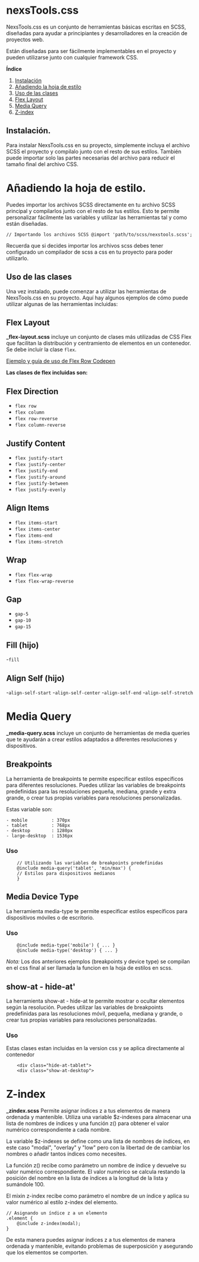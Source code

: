 # nexsTools.css

NexsTools.css es un conjunto de herramientas básicas escritas en SCSS, diseñadas para ayudar a principiantes y 
desarrolladores en la creación de proyectos web.

Están diseñadas para ser fácilmente implementables en el proyecto y pueden utilizarse junto con cualquier framework CSS.

**Índice**

1. [Instalación](#install)
2. [Añadiendo la hoja de estilo](#addCss)
3. [Uso de las clases](#use)
4. [Flex Layout](#flexLayout)
5. [Media Query](#mediaQuery)
6. [Z-index](#zindex)


## Instalación. <a name='install'></a>

Para instalar NexsTools.css en su proyecto, simplemente incluya el archivo SCSS el proyecto y compilalo junto con el 
resto de sus estilos. También puede importar solo las partes necesarias del archivo para reducir el tamaño final del 
archivo CSS.

# Añadiendo la hoja de estilo. <a name='addCss'></a>

Puedes importar los archivos SCSS directamente en tu archivo SCSS principal y 
compilarlos junto con el resto de tus estilos. Esto te permite personalizar fácilmente las variables y utilizar 
las herramientas tal y como están diseñadas.

`// Importando los archivos SCSS
@import 'path/to/scss/nexstools.scss';`

Recuerda que si decides importar los archivos scss debes tener configurado un compilador de scss a css en tu 
proyecto para poder utilizarlo.

## Uso de las clases <a name='use'></a>

Una vez instalado, puede comenzar a utilizar las herramientas de NexsTools.css en su proyecto. Aquí hay algunos 
ejemplos de cómo puede utilizar algunas de las herramientas incluidas:

## Flex Layout <a name='flexLayout'></a>

**_flex-layout.scss** incluye un conjunto de clases más utilizadas de CSS Flex que facilitan la distribución y 
centramiento de elementos en un contenedor. Se debe incluir la clase `flex`.

[Ejemplo y guía de uso de Flex Row Codepen](https://codepen.io/ggd14/pen/poZeYNw)

**Las clases de flex incluidas son:**

## Flex Direction

- `flex row`
- `flex column`
- `flex row-reverse`
- `flex column-reverse`

## Justify Content

- `flex justify-start`
- `flex justify-center`
- `flex justify-end`
- `flex justify-around`
- `flex justify-between`
- `flex justify-evenly`

## Align Items

- `flex items-start`
- `flex items-center`
- `flex items-end`
- `flex items-stretch`

## Wrap

- `flex flex-wrap`
- `flex flex-wrap-reverse`

## Gap
 
- `gap-5`
- `gap-10`
- `gap-15`

## Fill (hijo)

-`fill`

## Align Self (hijo)
-`align-self-start`
-`align-self-center`
-`align-self-end`
-`align-self-stretch`


# Media Query <a name='mediaQuery'></a>

**_media-query.scss** incluye un conjunto de herramientas de media queries que te ayudarán a crear estilos 
adaptados a diferentes resoluciones y dispositivos.

## Breakpoints

La herramienta de breakpoints te permite especificar estilos específicos para diferentes resoluciones. 
Puedes utilizar las variables de breakpoints predefinidas para las resoluciones pequeña, mediana, grande y extra grande, 
o crear tus propias variables para resoluciones personalizadas.

Estas variable son:

```
- mobile         : 370px
- tablet         : 768px
- desktop        : 1280px
- large-desktop  : 1536px
```
  
### Uso
```
    // Utilizando las variables de breakpoints predefinidas  
    @include media-query('tablet', 'min/max') {  
    // Estilos para dispositivos medianos 
    }
```

## Media Device Type

La herramienta media-type te permite especificar estilos específicos para dispositivos móviles o de escritorio.

### Uso
    
```
    @include media-type('mobile') { ... } 
    @include media-type('desktop') { ... }
```


*Nota:* Los dos anteriores ejemplos (breakpoints y device type) se compilan en el css final al ser llamada la funcion 
en la hoja de estilos en scss.


## show-at - hide-at'

La herramienta show-at - hide-at te permite mostrar o ocultar elementos según la resolución. Puedes utilizar 
las variables de breakpoints predefinidas para las resoluciones móvil, pequeña, mediana y grande, o crear tus propias 
variables para resoluciones personalizadas.

### Uso

Estas clases estan incluidas en la version css y se aplica directamente al contenedor

```
    <div class="hide-at-tablet">
    <div class="show-at-desktop">
```


# Z-index <a name='zindex'></a>

**_zindex.scss** Permite asignar índices z a tus elementos de manera ordenada y mantenible. Utiliza una variable 
$z-indexes para almacenar una lista de nombres de índices y una función z() para obtener el valor numérico 
correspondiente a cada nombre.

La variable $z-indexes se define como una lista de nombres de índices, en este caso "modal", "overlay" y "low" pero con
la libertad de de cambiar los nombres o añadir tantos índices como necesites.

La función z() recibe como parámetro un nombre de índice y devuelve su valor numérico correspondiente. El valor 
numérico se calcula restando la posición del nombre en la lista de índices a la longitud de la lista y sumándole 100.

El mixin z-index recibe como parámetro el nombre de un índice y aplica su valor numérico al estilo z-index del elemento.

```
// Asignando un índice z a un elemento
.element {
    @include z-index(modal);
}
```
De esta manera puedes asignar índices z a tus elementos de manera ordenada y mantenible, evitando problemas de 
superposición y asegurando que los elementos se comporten.


